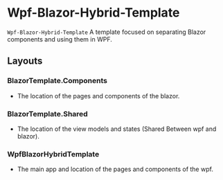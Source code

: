 # Wpf-Blazor-Hybrid-Template

`Wpf-Blazor-Hybrid-Template` A template focused on separating Blazor components and using them in WPF.

## Layouts

### BlazorTemplate.Components
- The location of the pages and components of the blazor.

### BlazorTemplate.Shared
- The location of the view models and states (Shared Between wpf and blazor).

### WpfBlazorHybridTemplate
- The main app and location of the pages and components of the wpf.

